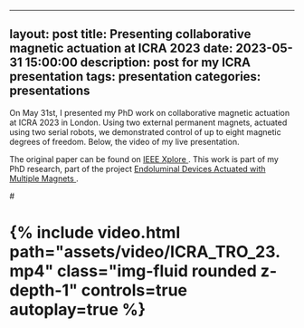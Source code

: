   ---
layout: post
title:  Presenting collaborative magnetic actuation at ICRA 2023
date: 2023-05-31 15:00:00
description: post for my ICRA presentation
tags: presentation
categories: presentations
---

On May 31st, I presented my PhD work on collaborative magnetic actuation at ICRA 2023 in London. Using two external permanent magnets, actuated using
two serial robots, we demonstrated control of up to eight magnetic degrees of freedom. Below, the video of my live presentation.

The original paper can be found on <a href='https://ieeexplore.ieee.org/abstract/document/9911989'>IEEE Xplore </a>. This work is part of my PhD research,
part of the project  <a href='https://giovannipittiglio.github.io/projects/tentacles/'>Endoluminal Devices Actuated with Multiple Magnets </a>.

#<div class="row mt-3">
#    <div class="col-sm mt-3 mt-md-0">
#       {% include video.html path="assets/video/ICRA_TRO_23.mp4" class="img-fluid rounded z-depth-1" controls=true autoplay=true %}
#    </div>
# </div>
